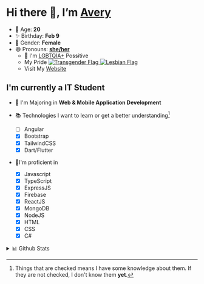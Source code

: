 # Hi there 👋, I’m [Avery][website]

- 🌸 Age: **20**
- ✨ Birthday: **Feb 9**
- 🎨 Gender: **Female**
- 😄 Pronouns: **[she/her][pronounspage]**
  - 🌈 I'm [LGBTQIA+][lgbt-foundation] Possitive
  - <div class="Flags">
      <span>My Pride</span>
      <a href="https://en.pronouns.page/dictionary/terminology#transgender">
        <img src="https://pronouns.page/flags/Transgender.png" alt="Transgender Flag" height="15px"/>
      </a>
      <a href="https://en.pronouns.page/dictionary/terminology#lesbian">
      <img src="https://pronouns.page/flags/Lesbian.png" alt="Lesbian Flag" height="15px"/>
      </a>
    </div>
  - Visit My [Website][website]

## I'm currently a IT Student

- 📌 I'm Majoring in **Web & Mobile Application Development**
- 📚 Technologies I want to learn or get a better understanding[^1]

  - [ ] Angular
  - [x] Bootstrap
  - [x] TailwindCSS
  - [x] Dart/Flutter

- 🎉I'm proficient in

  - [x] Javascript
  - [x] TypeScript
  - [x] ExpressJS
  - [x] Firebase
  - [x] ReactJS
  - [x] MongoDB
  - [x] NodeJS
  - [x] HTML
  - [x] CSS
  - [x] C#

<details>
  <summary>
    📊 Github Stats
  </summary>

<!--START_SECTION:waka-->
![Code Time](http://img.shields.io/badge/Code%20Time-623%20hrs%2024%20mins-blue)

![Profile Views](http://img.shields.io/badge/Profile%20Views-0-blue)

**🐱 My GitHub Data** 

> 📦 130.0 kB Used in GitHub's Storage 
 > 
> 🏆 81 Contributions in the Year 2023
 > 
> 💼 Opted to Hire
 > 
> 📜 23 Public Repositories 
 > 
> 🔑 28 Private Repositories 
 > 
**I'm a Night 🦉** 

```text
🌞 Morning                131 commits         ███░░░░░░░░░░░░░░░░░░░░░░   11.54 % 
🌆 Daytime                422 commits         █████████░░░░░░░░░░░░░░░░   37.18 % 
🌃 Evening                428 commits         █████████░░░░░░░░░░░░░░░░   37.71 % 
🌙 Night                  154 commits         ███░░░░░░░░░░░░░░░░░░░░░░   13.57 % 
```
📅 **I'm Most Productive on Monday** 

```text
Monday                   255 commits         ██████░░░░░░░░░░░░░░░░░░░   22.47 % 
Tuesday                  219 commits         █████░░░░░░░░░░░░░░░░░░░░   19.30 % 
Wednesday                165 commits         ████░░░░░░░░░░░░░░░░░░░░░   14.54 % 
Thursday                 170 commits         ████░░░░░░░░░░░░░░░░░░░░░   14.98 % 
Friday                   139 commits         ███░░░░░░░░░░░░░░░░░░░░░░   12.25 % 
Saturday                 100 commits         ██░░░░░░░░░░░░░░░░░░░░░░░   08.81 % 
Sunday                   87 commits          ██░░░░░░░░░░░░░░░░░░░░░░░   07.67 % 
```


📊 **This Week I Spent My Time On** 

```text
🕑︎ Time Zone: America/Halifax

💬 Programming Languages: 
Java                     3 hrs 23 mins       ██████████░░░░░░░░░░░░░░░   41.20 % 
Kotlin                   2 hrs 46 mins       ████████░░░░░░░░░░░░░░░░░   33.62 % 
HTML                     1 hr 6 mins         ███░░░░░░░░░░░░░░░░░░░░░░   13.36 % 
Properties               29 mins             █░░░░░░░░░░░░░░░░░░░░░░░░   05.96 % 
XML                      6 mins              ░░░░░░░░░░░░░░░░░░░░░░░░░   01.37 % 

🔥 Editors: 
IntelliJ                 5 hrs 6 mins        ███████████████░░░░░░░░░░   61.98 % 
Android Studio           3 hrs 8 mins        ██████████░░░░░░░░░░░░░░░   38.02 % 

🐱‍💻 Projects: 
java-ee-restaurant-projec3 hrs 3 mins        █████████░░░░░░░░░░░░░░░░   37.09 % 
java-ee-assignment-3-Aver1 hr 53 mins        ██████░░░░░░░░░░░░░░░░░░░   23.01 % 
lab-9-coroutines-and-retr1 hr 12 mins        ████░░░░░░░░░░░░░░░░░░░░░   14.68 % 
lab-10-Avery-Rose        1 hr 5 mins         ███░░░░░░░░░░░░░░░░░░░░░░   13.19 % 
lab-8-navigation-Avery-Ro50 mins             ███░░░░░░░░░░░░░░░░░░░░░░   10.16 % 

💻 Operating System: 
Windows                  8 hrs 15 mins       █████████████████████████   100.00 % 
```

**I Mostly Code in JavaScript** 

```text
JavaScript               23 repos            ███████░░░░░░░░░░░░░░░░░░   27.38 % 
Java                     13 repos            ████░░░░░░░░░░░░░░░░░░░░░   15.48 % 
Kotlin                   12 repos            ████░░░░░░░░░░░░░░░░░░░░░   14.29 % 
HTML                     7 repos             ██░░░░░░░░░░░░░░░░░░░░░░░   08.33 % 
Python                   1 repo              ░░░░░░░░░░░░░░░░░░░░░░░░░   01.19 % 
```



**Timeline**

![Lines of Code chart](https://raw.githubusercontent.com/Avery-Rose/Avery-Rose/main/assets/bar_graph.png)


 Last Updated on 08/04/2023 18:35:15 UTC
<!--END_SECTION:waka-->

</details>

[^1]:
    Things that are checked means I have some knowledge about them.
    If they are not checked, I don't know them **yet**.

[//]: <> (Links)

[wakatime-profile]: https://wakatime.com/@Averyyyyyyyy
[pronouns-definitions]: https://en.pronouns.page/she/her
[pronounspage]: https://pronouns.page/@cattgirlava
[lgbt-foundation]: https://lgbt.foundation/
[website]: https://avarose.dev/
[alexandres-badge-repo]: https://github.com/alexandresanlim/Badges4-README.md-Profile
